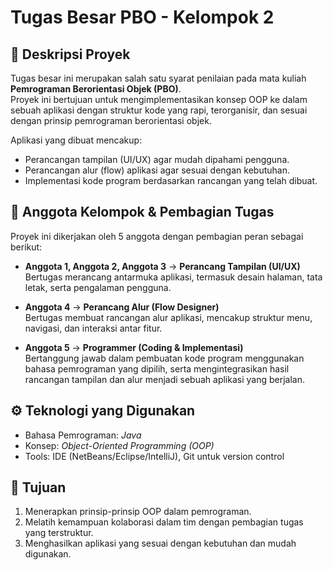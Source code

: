 # Tugas Besar PBO - Kelompok 2  

## 📌 Deskripsi Proyek  
Tugas besar ini merupakan salah satu syarat penilaian pada mata kuliah **Pemrograman Berorientasi Objek (PBO)**.  
Proyek ini bertujuan untuk mengimplementasikan konsep OOP ke dalam sebuah aplikasi dengan struktur kode yang rapi, terorganisir, dan sesuai dengan prinsip pemrograman berorientasi objek.  

Aplikasi yang dibuat mencakup:  
- Perancangan tampilan (UI/UX) agar mudah dipahami pengguna.  
- Perancangan alur (flow) aplikasi agar sesuai dengan kebutuhan.  
- Implementasi kode program berdasarkan rancangan yang telah dibuat.  

## 👥 Anggota Kelompok & Pembagian Tugas  
Proyek ini dikerjakan oleh 5 anggota dengan pembagian peran sebagai berikut:  

- **Anggota 1, Anggota 2, Anggota 3** → **Perancang Tampilan (UI/UX)**  
  Bertugas merancang antarmuka aplikasi, termasuk desain halaman, tata letak, serta pengalaman pengguna.  

- **Anggota 4** → **Perancang Alur (Flow Designer)**  
  Bertugas membuat rancangan alur aplikasi, mencakup struktur menu, navigasi, dan interaksi antar fitur.  

- **Anggota 5** → **Programmer (Coding & Implementasi)**  
  Bertanggung jawab dalam pembuatan kode program menggunakan bahasa pemrograman yang dipilih, serta mengintegrasikan hasil rancangan tampilan dan alur menjadi sebuah aplikasi yang berjalan.  

## ⚙️ Teknologi yang Digunakan  
- Bahasa Pemrograman: *Java*  
- Konsep: *Object-Oriented Programming (OOP)*  
- Tools: IDE (NetBeans/Eclipse/IntelliJ), Git untuk version control  

## 🎯 Tujuan  
1. Menerapkan prinsip-prinsip OOP dalam pemrograman.  
2. Melatih kemampuan kolaborasi dalam tim dengan pembagian tugas yang terstruktur.  
3. Menghasilkan aplikasi yang sesuai dengan kebutuhan dan mudah digunakan.  

